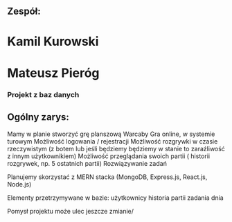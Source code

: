 ## Zespół:

# Kamil Kurowski
# Mateusz Pieróg



### Projekt z baz danych


## Ogólny zarys:

Mamy w planie stworzyć grę planszową Warcaby
Gra online, w systemie turowym
Możliwość logowania / rejestracji
Możliwość rozgrywki w czasie rzeczywistym (z botem lub jeśli będziemy będziemy w stanie to zaraźliwość z innym użytkownikiem)
Możliwość przeglądania swoich partii ( historii rozgrywek, np. 5 ostatnich partii)
Rozwiązywanie zadań

Planujemy skorzystać z MERN stacka (MongoDB, Express.js, React.js, Node.js)

Elementy przetrzymywane w bazie:
użytkownicy
historia partii
zadania dnia

Pomysł projektu może ulec jeszcze zmianie/
